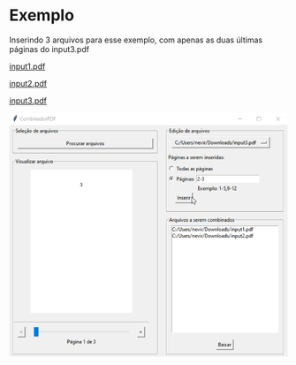 # Exemplo
Inserindo 3 arquivos para esse exemplo, com apenas as duas últimas páginas do input3.pdf

[input1.pdf](input1.pdf)

[input2.pdf](input2.pdf)

[input3.pdf](input3.pdf)

![](images/exemplo.png)
